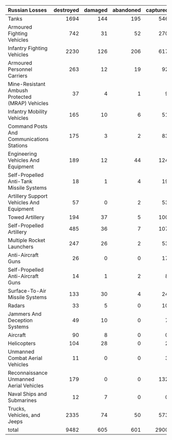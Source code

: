 | Russian Losses                                   |   destroyed |   damaged |   abandoned |   captured |   total |
|:-------------------------------------------------|------------:|----------:|------------:|-----------:|--------:|
| Tanks                                            |        1694 |       144 |         195 |        546 |    2579 |
| Armoured Fighting Vehicles                       |         742 |        31 |          52 |        270 |    1095 |
| Infantry Fighting Vehicles                       |        2230 |       126 |         206 |        617 |    3179 |
| Armoured Personnel Carriers                      |         263 |        12 |          19 |         92 |     386 |
| Mine-Resistant Ambush Protected  (MRAP) Vehicles |          37 |         4 |           1 |          9 |      51 |
| Infantry Mobility Vehicles                       |         165 |        10 |           6 |         51 |     232 |
| Command Posts And Communications Stations        |         175 |         3 |           2 |         83 |     263 |
| Engineering Vehicles And Equipment               |         189 |        12 |          44 |        124 |     369 |
| Self-Propelled Anti-Tank Missile Systems         |          18 |         1 |           4 |         19 |      42 |
| Artillery Support Vehicles And Equipment         |          57 |         0 |           2 |         53 |     112 |
| Towed Artillery                                  |         194 |        37 |           5 |        100 |     336 |
| Self-Propelled Artillery                         |         485 |        36 |           7 |        107 |     635 |
| Multiple Rocket Launchers                        |         247 |        26 |           2 |         53 |     328 |
| Anti-Aircraft Guns                               |          26 |         0 |           0 |         17 |      43 |
| Self-Propelled Anti-Aircraft Guns                |          14 |         1 |           2 |          8 |      25 |
| Surface-To-Air Missile Systems                   |         133 |        30 |           4 |         24 |     191 |
| Radars                                           |          33 |         5 |           0 |         10 |      48 |
| Jammers And Deception Systems                    |          49 |        10 |           0 |          7 |      66 |
| Aircraft                                         |          90 |         8 |           0 |          0 |      98 |
| Helicopters                                      |         104 |        28 |           0 |          2 |     134 |
| Unmanned Combat Aerial Vehicles                  |          11 |         0 |           0 |          3 |      14 |
| Reconnaissance Unmanned Aerial Vehicles          |         179 |         0 |           0 |        132 |     311 |
| Naval Ships and Submarines                       |          12 |         7 |           0 |          0 |      19 |
| Trucks, Vehicles, and Jeeps                      |        2335 |        74 |          50 |        573 |    3032 |
| total                                            |        9482 |       605 |         601 |       2900 |   13588 |